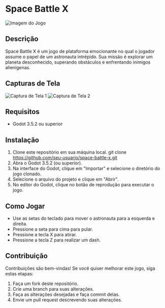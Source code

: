 # Space Battle X

![Imagem do Jogo](link_para_a_imagem_do_jogo.png)

## Descrição
Space Battle X é um jogo de plataforma emocionante no qual o jogador assume o papel de um astronauta intrépido. Sua missão é explorar um planeta desconhecido, superando obstáculos e enfrentando inimigos alienígenas.

## Capturas de Tela

![Captura de Tela 1](https://media.discordapp.net/attachments/776467081922084915/1124489391604252772/image1.png?width=1870&height=1042)
![Captura de Tela 2](link_para_captura_de_tela2.png)

## Requisitos

- Godot 3.5.2 ou superior

## Instalação

1. Clone este repositório em sua máquina local. git clone https://github.com/seu-usuario/space-battle-x.git
3. Abra o Godot 3.5.2 (ou superior).
4. Na interface do Godot, clique em "Importar" e selecione o diretório do jogo clonado.
5. Selecione o arquivo do projeto e clique em "Abrir".
6. No editor do Godot, clique no botão de reprodução para executar o jogo.
   
## Como Jogar

- Use as setas do teclado para mover o astronauta para a esquerda e direita.
- Pressione a seta para cima para pular.
- Pressione a tecla X para atirar.
- Pressione a tecla Z para realizar um dash.

## Contribuição

Contribuições são bem-vindas! Se você quiser melhorar este jogo, siga estas etapas:

1. Faça um fork deste repositório.
2. Crie uma branch para suas alterações.
3. Faça as alterações desejadas e faça commit delas.
4. Envie um pull request descrevendo suas alterações.
